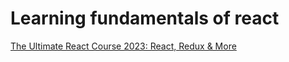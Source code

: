 # Learning fundamentals of react
<a href="https://www.udemy.com/course/the-ultimate-react-course/">The Ultimate React Course 2023: React, Redux & More</a>
